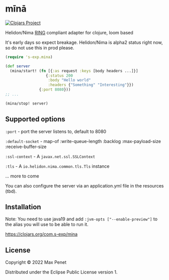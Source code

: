 # mīnā

[![Clojars Project](https://img.shields.io/clojars/v/com.s-exp/mina.svg)](https://clojars.org/com.s-exp/mina)

Helidon/Nima [RING](https://github.com/ring-clojure/ring/blob/master/SPEC) compliant adapter for clojure, loom based 

It's early days so expect breakage. 
Helidon/Nima is alpha2 status right now, so do not use this in prod please.


```clojure
(require 's-exp.mina)

(def server
  (mina/start! (fn [{:as request :keys [body headers ...]}]
                  {:status 200
                   :body "Hello world"
                   :headers {"Something" "Interesting"}})
               {:port 8080}))
;; ...

(mina/stop! server)
```

## Supported options

`:port` - port the server listens to, default to 8080

`:default-socket` - map-of :write-queue-length :backlog :max-payload-size :receive-buffer-size

`:ssl-context` - A `javax.net.ssl.SSLContext`

`:tls` - A `io.helidon.nima.common.tls.Tls` instance

... more to come

You can also configure the server via an application.yml file in the resources (tbd).

## Installation

Note: You need to use java19 and add `:jvm-opts ["--enable-preview"]` to the
alias you will use to be able to run it.

https://clojars.org/com.s-exp/mina

## License

Copyright © 2022 Max Penet

Distributed under the Eclipse Public License version 1.
